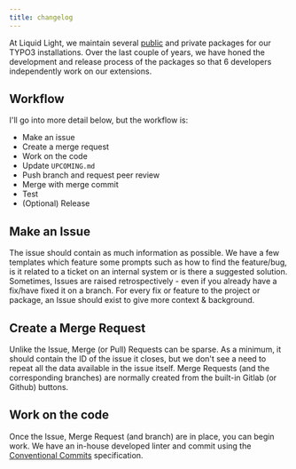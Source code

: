 ```yaml
---
title: changelog
---
```


At Liquid Light, we maintain several [public](https://github.com/orgs/liquidlight/repositories) and private packages for our TYPO3 installations. Over the last couple of years, we have honed the development and release process of the packages so that 6 developers independently work on our extensions.

## Workflow

I'll go into more detail below, but the workflow is:

- Make an issue
- Create a merge request
- Work on the code
- Update `UPCOMING.md`
- Push branch and request peer review
- Merge with merge commit
- Test
- (Optional) Release

## Make an Issue

The issue should contain as much information as possible. We have a few templates which feature some prompts such as how to find the feature/bug, is it related to a ticket on an internal system or is there a suggested solution. Sometimes, Issues are raised retrospectively - even if you already have a fix/have fixed it on a branch. For every fix or feature to the project or package, an Issue should exist to give more context & background.

## Create a Merge Request

Unlike the Issue, Merge (or Pull) Requests can be sparse. As a minimum, it should contain the ID of the issue it closes, but we don't see a need to repeat all the data available in the issue itself. Merge Requests (and the corresponding branches) are normally created from the built-in Gitlab (or Github) buttons.

## Work on the code

Once the Issue, Merge Request (and branch) are in place, you can begin work. We have an in-house developed linter and commit using the [Conventional Commits](https://www.conventionalcommits.org/) specification.
